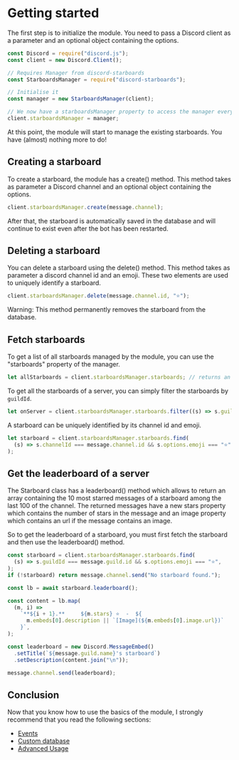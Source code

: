 # Getting started

The first step is to initialize the module.
You need to pass a Discord client as a parameter and an optional object containing the options.

```js
const Discord = require("discord.js");
const client = new Discord.Client();

// Requires Manager from discord-starboards
const StarboardsManager = require("discord-starboards");

// Initialise it
const manager = new StarboardsManager(client);

// We now have a starboardsManager property to access the manager everywhere!
client.starboardsManager = manager;
```

At this point, the module will start to manage the existing starboards. You have (almost) nothing more to do!

## Creating a starboard

To create a starboard, the module has a create() method. This method takes as parameter a Discord channel and an optional object containing the options.

```js
client.starboardsManager.create(message.channel);
```

After that, the starboard is automatically saved in the database and will continue to exist even after the bot has been restarted.

## Deleting a starboard

You can delete a starboard using the delete() method. This method takes as parameter a discord channel id and an emoji. These two elements are used to uniquely identify a starboard.

```js
client.starboardsManager.delete(message.channel.id, "⭐");
```

Warning: This method permanently removes the starboard from the database.

## Fetch starboards

To get a list of all starboards managed by the module, you can use the "starboards" property of the manager.

```js
let allStarboards = client.starboardsManager.starboards; // returns an array of starboards
```

To get all the starboards of a server, you can simply filter the starboards by `guildId`.

```js
let onServer = client.starboardsManager.starboards.filter((s) => s.guildId === message.guild.id);
```

A starboard can be uniquely identified by its channel id and emoji.

```js
let starboard = client.starboardsManager.starboards.find(
  (s) => s.channelId === message.channel.id && s.options.emoji === "⭐",
);
```

## Get the leaderboard of a server

The Starboard class has a leaderboard() method which allows to return an array containing the 10 most starred messages of a starboard among the last 100 of the channel. The returned messages have a new stars property which contains the number of stars in the message and an image property which contains an url if the message contains an image.

So to get the leaderboard of a starboard, you must first fetch the starboard and then use the leaderboard() method.

```js
const starboard = client.starboardsManager.starboards.find(
  (s) => s.guildId === message.guild.id && s.options.emoji === "⭐",
);
if (!starboard) return message.channel.send("No starboard found.");

const lb = await starboard.leaderboard();

const content = lb.map(
  (m, i) =>
    `**${i + 1}.**     ${m.stars} ⭐  -  ${
      m.embeds[0].description || `[Image](${m.embeds[0].image.url})`
    }`,
);

const leaderboard = new Discord.MessageEmbed()
  .setTitle(`${message.guild.name}'s starboard`)
  .setDescription(content.join("\n"));

message.channel.send(leaderboard);
```

## Conclusion

Now that you know how to use the basics of the module, I strongly recommend that you read the following sections:

- [Events](events.md)
- [Custom database](customDatabase.md)
- [Advanced Usage](advanced.md)
